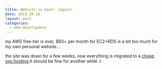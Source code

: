 ```yaml
---
title: Website is back! (again)
date: 2013-10-10
layout: post
categories:
  - web-development
---
```

my AWS free tier is over, $60+ per month for EC2+RDS is a bit too much for my own personal website&#8230;

the site was down for a few weeks, now everything is migrated to a [cheap vps hosting](http://core.weloveservers.net/aff.php?aff=218),it should be fine for another while <img src="http://i1.wp.com/ycfreeman.com/wp-includes/images/smilies/simple-smile.png?w=660" alt=":)" class="wp-smiley" style="height: 1em; max-height: 1em;" data-recalc-dims="1" />
